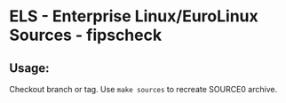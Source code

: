 # ELS - Enterprise Linux/EuroLinux Sources - fipscheck
 
## Usage:
  Checkout branch or tag. Use `make sources` to recreate  SOURCE0 archive.
